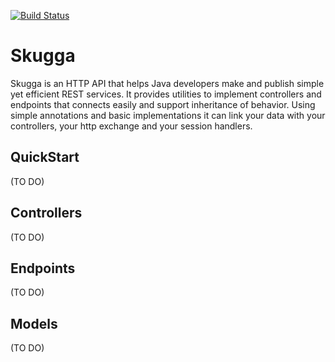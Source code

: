 [![Build Status](https://travis-ci.com/BinarSkugga/Skugga.svg?branch=master)](https://travis-ci.com/BinarSkugga/Skugga)
# Skugga
Skugga is an HTTP API that helps Java developers make and publish simple yet efficient REST services.
It provides utilities to implement controllers and endpoints that connects easily and support
inheritance of behavior. Using simple annotations and basic implementations it can link your
data with your controllers, your http exchange and your session handlers.

## QuickStart
(TO DO)

## Controllers
(TO DO)

## Endpoints
(TO DO)

## Models
(TO DO)
